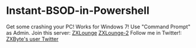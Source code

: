 # Instant-BSOD-in-Powershell
Get some crashing your PC! Works for Windows 7!
Use "Command Prompt" as Admin.
Join this server:
[ZXLounge](https://discord.io/zxlounge)
[ZXLounge-2](http://discord.io/zxluka)
Follow me in Twitter!:
[ZXByte's user Twitter](https://twitter.com/zxbyteiscool)